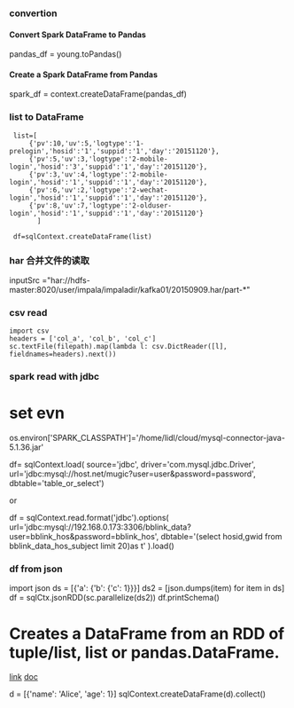 ### convertion
#### Convert Spark DataFrame to Pandas
pandas_df = young.toPandas()
#### Create a Spark DataFrame from Pandas
spark_df = context.createDataFrame(pandas_df)

### list to DataFrame

```
 list=[
     {'pv':10,'uv':5,'logtype':'1-prelogin','hosid':'1','suppid':'1','day':'20151120'},
     {'pv':5,'uv':3,'logtype':'2-mobile-login','hosid':'3','suppid':'1','day':'20151120'},
     {'pv':3,'uv':4,'logtype':'2-mobile-login','hosid':'1','suppid':'1','day':'20151120'},
     {'pv':6,'uv':2,'logtype':'2-wechat-login','hosid':'1','suppid':'1','day':'20151120'},
     {'pv':8,'uv':7,'logtype':'2-olduser-login','hosid':'1','suppid':'1','day':'20151120'}
       ]

 df=sqlContext.createDataFrame(list)
```

###  har 合并文件的读取

  inputSrc ="har://hdfs-master:8020/user/impala/impaladir/kafka01/20150909.har/part-*"

### csv read

    import csv
    headers = ['col_a', 'col_b', 'col_c']
    sc.textFile(filepath).map(lambda l: csv.DictReader([l], fieldnames=headers).next())

### spark read with jdbc

  # set evn
  os.environ['SPARK_CLASSPATH']='/home/lidl/cloud/mysql-connector-java-5.1.36.jar'

  df= sqlContext.load(
      source='jdbc',
      driver='com.mysql.jdbc.Driver',
      url='jdbc:mysql://host.net/mugic?user=user&password=password',
      dbtable='table_or_select')

  or

  df = sqlContext.read.format('jdbc').options(
       url='jdbc:mysql://192.168.0.173:3306/bblink_data?user=bblink_hos&password=bblink_hos',
       dbtable='(select hosid,gwid from bblink_data_hos_subject limit 20)as t'
   ).load()


### df from json

  import json
  ds = [{'a': {'b': {'c': 1}}}]
  ds2 = [json.dumps(item) for item in ds]
  df = sqlCtx.jsonRDD(sc.parallelize(ds2))
  df.printSchema()

# Creates a DataFrame from an RDD of tuple/list, list or pandas.DataFrame.

[link](https://spark.apache.org/docs/1.5.2/api/python/pyspark.sql.html)
[doc](https://spark.apache.org/docs/1.5.2/api/python/index.html)

  d = [{'name': 'Alice', 'age': 1}]
  sqlContext.createDataFrame(d).collect()
